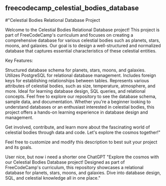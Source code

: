 ## freecodecamp_celestial_bodies_database
#"Celestial Bodies Relational Database Project

Welcome to the Celestial Bodies Relational Database project! This project is part of FreeCodeCamp's curriculum and focuses on creating a comprehensive database for various celestial bodies such as planets, stars, moons, and galaxies. Our goal is to design a well-structured and normalized database that captures essential characteristics of these celestial entities.

Key Features:

Structured database schema for planets, stars, moons, and galaxies.
Utilizes PostgreSQL for relational database management.
Includes foreign keys for establishing relationships between tables.
Represents various attributes of celestial bodies, such as size, temperature, atmosphere, and more.
Ideal for learning database design, SQL queries, and relational concepts.
Feel free to explore our repository to see the database schema, sample data, and documentation. Whether you're a beginner looking to understand databases or an enthusiast interested in celestial bodies, this project offers a hands-on learning experience in database design and management.

Get involved, contribute, and learn more about the fascinating world of celestial bodies through data and code. Let's explore the cosmos together!"

Feel free to customize and modify this description to best suit your project and its goals.




User
nice, but now i need a shorter one
ChatGPT
"Explore the cosmos with our Celestial Bodies Database project! Designed as part of FreeCodeCamp's curriculum, this repository showcases a relational database for planets, stars, moons, and galaxies. Dive into database design, SQL, and celestial knowledge all in one place."






